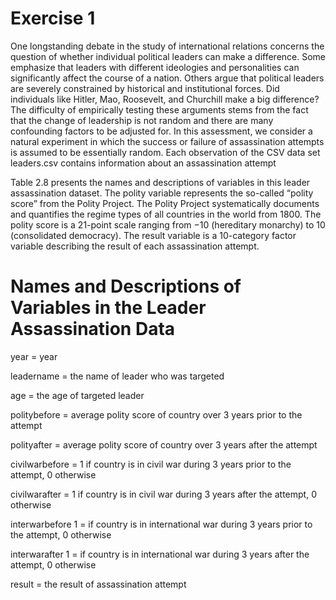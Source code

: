 # Exercise 1 
One longstanding debate in the study of international relations concerns the question of
whether individual political leaders can make a difference. Some emphasize that leaders with
different ideologies and personalities can significantly affect the course of a nation. Others
argue that political leaders are severely constrained by historical and institutional forces. Did
individuals like Hitler, Mao, Roosevelt, and Churchill make a big difference? The difficulty
of empirically testing these arguments stems from the fact that the change of leadership is not
random and there are many confounding factors to be adjusted for.
In this assessment, we consider a natural experiment in which the success or failure of
assassination attempts is assumed to be essentially random. Each observation of the CSV data
set leaders.csv contains information about an assassination attempt

Table 2.8 presents the names and descriptions of variables in this leader assassination dataset.
The polity variable represents the so-called “polity score” from the Polity Project. 
The Polity Project systematically documents and quantifies the regime types of all countries in the
world from 1800. The polity score is a 21-point scale ranging from −10 (hereditary
monarchy) to 10 (consolidated democracy). The result variable is a 10-category factor
variable describing the result of each assassination attempt.

# Names and Descriptions of Variables in the Leader Assassination Data

year = year

leadername = the name of leader who was targeted

age = the age of targeted leader

politybefore = average polity score of country over 3 years prior to the attempt

polityafter = average polity score of country over 3 years after the attempt

civilwarbefore = 1 if country is in civil war during 3 years prior to the attempt, 0 otherwise

civilwarafter = 1 if country is in civil war during 3 years after the attempt, 0 otherwise

interwarbefore 1 = if country is in international war during 3 years prior to the attempt, 0 otherwise

interwarafter 1 = if country is in international war during 3 years after the attempt, 0 otherwise

result = the result of assassination attempt
